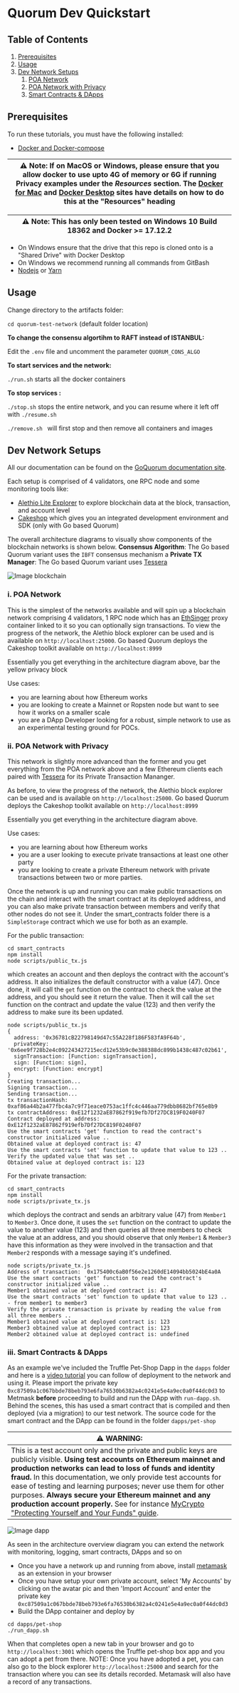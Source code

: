 # Quorum Dev Quickstart


## Table of Contents
1. [Prerequisites](#prerequisites)
2. [Usage](#usage)
3. [Dev Network Setups](#dev-network-setups)
    1. [POA Network](#poa-network)
    2. [POA Network with Privacy](#poa-network-privacy)
    3. [Smart Contracts & DApps](#poa-network-dapps)


## Prerequisites

To run these tutorials, you must have the following installed:

- [Docker and Docker-compose](https://docs.docker.com/compose/install/)

| ⚠️ **Note**: If on MacOS or Windows, please ensure that you allow docker to use upto 4G of memory or 6G if running Privacy examples under the _Resources_ section. The [Docker for Mac](https://docs.docker.com/docker-for-mac/) and [Docker Desktop](https://docs.docker.com/docker-for-windows/) sites have details on how to do this at the "Resources" heading       |
| ---                                                                                                                                                                                                                                                                                                                                                                                |


| ⚠️ **Note**: This has only been tested on Windows 10 Build 18362 and Docker >= 17.12.2                                                                                                                                                                                                                                                                                              |
| ---                                                                                                                                                                                                                                                                                                                                                                                |

- On Windows ensure that the drive that this repo is cloned onto is a "Shared Drive" with Docker Desktop
- On Windows we recommend running all commands from GitBash
- [Nodejs](https://nodejs.org/en/download/) or [Yarn](https://yarnpkg.com/cli/node)



## Usage 

Change directory to the artifacts folder: 

`cd quorum-test-network` (default folder location) 

**To change the consensu algortihm to RAFT instead of ISTANBUL:**

Edit the `.env` file and uncomment the parameter `QUORUM_CONS_ALGO`

 
**To start services and the network:**

`./run.sh` starts all the docker containers

**To stop services :**

`./stop.sh` stops the entire network, and you can resume where it left off with `./resume.sh` 

`./remove.sh ` will first stop and then remove all containers and images


## Dev Network Setups
All our documentation can be found on the [GoQuorum documentation site](https://docs.goquorum.consensys.net).

Each setup is comprised of 4 validators, one RPC node and some monitoring tools like:
- [Alethio Lite Explorer](https://besu.hyperledger.org/en/stable/HowTo/Deploy/Lite-Block-Explorer/) to explore blockchain data at the block, transaction, and account level
- [Cakeshop](https://github.com/jpmorganchase/cakeshop) which gives you an integrated development environment and SDK (only with Go based Quorum)

The overall architecture diagrams to visually show components of the blockchain networks is shown below. 
**Consensus Algorithm**: The Go based Quorum variant uses the `IBFT` consensus mechanism a
**Private TX Manager**: The Go based Quorum variant uses [Tessera](https://github.com/jpmorganchase/tessera) 

![Image blockchain](./static/blockchain-network.png)
 

### i. POA Network <a name="poa-network"></a>

This is the simplest of the networks available and will spin up a blockchain network comprising 4 validators, 1 RPC 
node which has an [EthSinger](http://docs.ethsigner.consensys.net/) proxy container linked to it so you can optionally sign transactions. To view the progress 
of the network, the Alethio block explorer can be used and is available on `http://localhost:25000`. 
Go based Quorum deploys the Cakeshop toolkit available on `http://localhost:8999`

Essentially you get everything in the architecture diagram above, bar the yellow privacy block

Use cases: 
 - you are learning about how Ethereum works 
 - you are looking to create a Mainnet or Ropsten node but want to see how it works on a smaller scale
 - you are a DApp Developer looking for a robust, simple network to use as an experimental testing ground for POCs. 
 
 
### ii. POA Network with Privacy <a name="poa-network-privacy"></a>

This network is slightly more advanced than the former and you get everything from the POA network above and a few 
Ethereum clients each paired with [Tessera](https://github.com/jpmorganchase/tessera) for its Private Transaction Mananger. 

As before, to view the progress of the network, the Alethio block explorer can be used and is available on `http://localhost:25000`. 
Go based Quorum deploys the Cakeshop toolkit available on `http://localhost:8999`

Essentially you get everything in the architecture diagram above.

Use cases:
- you are learning about how Ethereum works
- you are a user looking to execute private transactions at least one other party
- you are looking to create a private Ethereum network with private transactions between two or more parties.

Once the network is up and running you can make public transactions on the chain and interact with the smart contract at its deployed address, 
and you can also make private transaction between members and verify that other nodes do not see it.
Under the smart_contracts folder there is a `SimpleStorage` contract which we use for both as an example.

For the public transaction:
```
cd smart_contracts
npm install
node scripts/public_tx.js
```
which creates an account and then deploys the contract with the account's address. It also initializes the default constructor 
with a value (47). Once done, it will call the `get` function on the contract to check the value at the address, and 
you should see it return the value. Then it will call the `set` function on the contract and update the value (123) 
and then verify the address to make sure its been updated.

```
node scripts/public_tx.js 
{
  address: '0x36781cB22798149d47c55A228f186F583fA9F64b',
  privateKey: '0x6ee9f728b2e4c092243427215ecd12e53b9c0e388388dc899b1438c487c02b61',
  signTransaction: [Function: signTransaction],
  sign: [Function: sign],
  encrypt: [Function: encrypt]
}
Creating transaction...
Signing transaction...
Sending transaction...
tx transactionHash: 0xaf86a44b2a477fbc4a7c9f71eace0753ac1ffc4c446aa779dbb8682bf765e8b9
tx contractAddress: 0xE12f1232aE87862f919efb7Df27DC819F0240F07
Contract deployed at address: 0xE12f1232aE87862f919efb7Df27DC819F0240F07
Use the smart contracts 'get' function to read the contract's constructor initialized value .. 
Obtained value at deployed contract is: 47
Use the smart contracts 'set' function to update that value to 123 .. 
Verify the updated value that was set .. 
Obtained value at deployed contract is: 123

```


For the private transaction:
```
cd smart_contracts
npm install
node scripts/private_tx.js
```
which deploys the contract and sends an arbitrary value (47) from `Member1` to `Member3`. Once done, it uses the `set` function on the contract to update
the value to another value (123) and then queries all three members to check the value at an address, and you should observe that 
only `Member1` & `Member3` have this information as they were involved in the transaction and that `Member2` responds with a 
message saying it's undefined.

```
node scripts/private_tx.js 
Address of transaction:  0x175400c6aB0f56e2e1260dE14094bb5024bE4a0A
Use the smart contracts 'get' function to read the contract's constructor initialized value .. 
Member1 obtained value at deployed contract is: 47
Use the smart contracts 'set' function to update that value to 123 .. - from member1 to member3 
Verify the private transaction is private by reading the value from all three members .. 
Member1 obtained value at deployed contract is: 123
Member3 obtained value at deployed contract is: 123
Member2 obtained value at deployed contract is: undefined
```


### iii. Smart Contracts & DApps <a name="poa-network-dapps"></a>
As an example we've included the Truffle Pet-Shop Dapp in the `dapps` folder and here is a [video tutorial](https://www.youtube.com/watch?v=_3E9FRJldj8) you 
can follow of deployment to the network and using it. Please import the private key `0xc87509a1c067bbde78beb793e6fa76530b6382a4c0241e5e4a9ec0a0f44dc0d3` to
Metmask **before** proceeding to build and run the DApp with `run-dapp.sh`. Behind the scenes, this has used a smart contract that is compiled and then 
deployed (via a migration) to our test network. The source code for the smart contract and the DApp can be found in the folder `dapps/pet-shop`

| ⚠️ **WARNING**:  |
| ---  
This is a test account only and the private and public keys are publicly visible. **Using test accounts on Ethereum mainnet and production networks can lead to loss of funds and identity fraud.** In this documentation, we only provide test accounts for ease of testing and learning purposes; never use them for other purposes. **Always secure your Ethereum mainnet and any production account properly.** See for instance [MyCrypto "Protecting Yourself and Your Funds" guide](https://support.mycrypto.com/staying-safe/protecting-yourself-and-your-funds).  | 


![Image dapp](./static/qs-dapp.png)

As seen in the architecture overview diagram you can extend the network with monitoring, logging, smart contracts, DApps and so on

- Once you have a network up and running from above, install [metamask](https://metamask.io/) as an extension in your browser
- Once you have setup your own private account, select 'My Accounts' by clicking on the avatar pic and then 'Import Account' and enter the private key `0xc87509a1c067bbde78beb793e6fa76530b6382a4c0241e5e4a9ec0a0f44dc0d3`
- Build the DApp container and deploy by 
```
cd dapps/pet-shop
./run_dapp.sh
```
When that completes open a new tab in your browser and go to `http://localhost:3001` which opens the Truffle pet-shop box app 
and you can adopt a pet from there. NOTE: Once you have adopted a pet, you can also go to the block explorer `http://localhost:25000` 
and search for the transaction where you can see its details recorded. Metamask will also have a record of any transactions.
